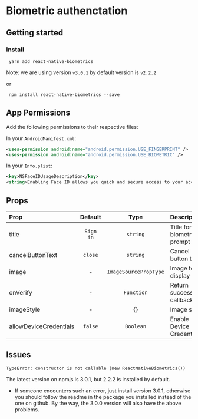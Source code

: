 # Biometric authenctation

## Getting started

### Install

```shell
 yarn add react-native-biometrics
```

Note: we are using version `v3.0.1` by default version is `v2.2.2 `

or

```shell
 npm install react-native-biometrics --save
```

## App Permissions

Add the following permissions to their respective files:

In your `AndroidManifest.xml`:

```xml
<uses-permission android:name="android.permission.USE_FINGERPRINT" />
<uses-permission android:name="android.permission.USE_BIOMETRIC" />

```

In your `Info.plist`:

```xml
<key>NSFaceIDUsageDescription</key>
<string>Enabling Face ID allows you quick and secure access to your account.</string>
```

## Props

| Prop                   |  Default  |    Type     | Description                |
| :--------------------- | :-------: | :---------: | :------------------------- |
| title                  | `Sign in` |  `string`   | Title for biometric prompt |
| cancelButtonText       |  `close`  |  `string`   | Cancel button text         |
| image                  |    -     | `ImageSourcePropType` | Image to display           |
| onVerify               |     -     | `Function`  | Return success callback    |
| imageStyle             |    -     |     {}      | Image style                |
| allowDeviceCredentials |  `false`  |  `Boolean`  | Enable Device Credentials  |

## Issues

```shell undefined is not a function (BiometryTypes)
TypeError: constructor is not callable (new ReactNativeBiometrics())
```

The latest version on npmjs is 3.0.1, but 2.2.2 is installed by default.

- If someone encounters such an error, just install version 3.0.1, otherwise you should follow the readme in the package you installed instead of the one on github. By the way, the 3.0.0 version will also have the above problems.
